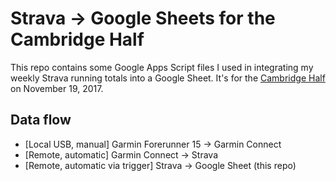 # Strava -> Google Sheets for the Cambridge Half
This repo contains some Google Apps Script files I used in integrating my weekly Strava running totals into a Google Sheet. It's for the [Cambridge Half](https://www.cambridgehalf.com/) on November 19, 2017.

## Data flow
* [Local USB, manual] Garmin Forerunner 15 -> Garmin Connect
* [Remote, automatic] Garmin Connect -> Strava
* [Remote, automatic via trigger] Strava -> Google Sheet (this repo)